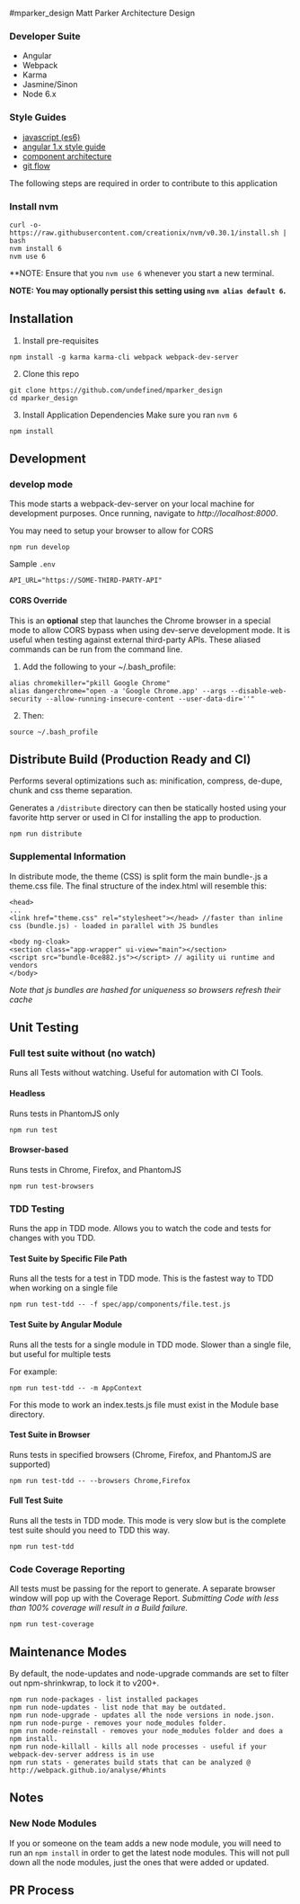 #mparker_design
Matt Parker Architecture Design

### Developer Suite
* Angular
* Webpack
* Karma
* Jasmine/Sinon
* Node 6.x

### Style Guides
* [javascript (es6)](https://github.com/airbnb/javascript)
* [angular 1.x style guide](https://github.com/johnpapa/angular-styleguide/blob/master/a1/README.md)
* [component architecture](https://slides.com/johnnyazee/angularmoderncomponentarch)
* [git flow](http://nvie.com/posts/a-successful-git-branching-model)

The following steps are required in order to contribute to this application

### Install nvm
```
curl -o- https://raw.githubusercontent.com/creationix/nvm/v0.30.1/install.sh | bash
nvm install 6
nvm use 6
```
**NOTE: Ensure that you ```nvm use 6``` whenever you start a new terminal.

**NOTE: You may optionally persist this setting using `nvm alias default 6`.**

## Installation

1. Install pre-requisites
```
npm install -g karma karma-cli webpack webpack-dev-server
```
2. Clone this repo
```
git clone https://github.com/undefined/mparker_design
cd mparker_design
```
3. Install Application Dependencies
Make sure you ran `nvm 6`

```
npm install
```

## Development

### develop mode
This mode starts a webpack-dev-server on your local machine for development purposes. Once running, navigate to *http://localhost:8000*.

You may need to setup your browser to allow for CORS
```
npm run develop
```

Sample `.env`
```
API_URL="https://SOME-THIRD-PARTY-API"
```

#### CORS Override
This is an **optional** step that launches the Chrome browser in a special mode to allow CORS bypass when using dev-serve development mode. It is useful when testing against external third-party APIs.
These aliased commands can be run from the command line.

1. Add the following to your ~/.bash_profile:

```
alias chromekiller="pkill Google Chrome"
alias dangerchrome="open -a 'Google Chrome.app' --args --disable-web-security --allow-running-insecure-content --user-data-dir=''"
```

2. Then:
 ```
 source ~/.bash_profile
 ```

## Distribute Build (Production Ready and CI)
Performs several optimizations such as: minification, compress, de-dupe, chunk and css theme separation.

Generates a ```/distribute``` directory can then be statically hosted using your favorite http server or used in CI for installing the app to production.
```
npm run distribute
```

### Supplemental Information
In distribute mode, the theme (CSS) is split form the main bundle-<hash>.js a theme.css file. The final structure of the index.html will resemble this:

```
<head>
...
<link href="theme.css" rel="stylesheet"></head> //faster than inline css (bundle.js) - loaded in parallel with JS bundles

<body ng-cloak>
<section class="app-wrapper" ui-view="main"></section>
<script src="bundle-0ce882.js"></script> // agility ui runtime and vendors
</body>
```

*Note that js bundles are hashed for uniqueness so browsers refresh their cache*


## Unit Testing
### Full test suite without (no watch)
Runs all Tests without watching. Useful for automation with CI Tools.

#### Headless
Runs tests in PhantomJS only
```
npm run test
```

#### Browser-based
Runs tests in Chrome, Firefox, and PhantomJS
```
npm run test-browsers
```

### TDD Testing
Runs the app in TDD mode. Allows you to watch the code and tests for changes with you TDD.

#### Test Suite by Specific File Path
Runs all the tests for a test  in TDD mode. This is the fastest way to TDD when working on a single file
```
npm run test-tdd -- -f spec/app/components/file.test.js
```

#### Test Suite by Angular Module
Runs all the tests for a single module in TDD mode. Slower than a single file, but useful for multiple tests

For example:
```
npm run test-tdd -- -m AppContext
```
For this mode to work an index.tests.js file must exist in the Module base directory.

#### Test Suite in Browser
Runs tests in specified browsers (Chrome, Firefox, and PhantomJS are supported)
```
npm run test-tdd -- --browsers Chrome,Firefox
```

#### Full Test Suite
Runs all the tests in TDD mode. This mode is very slow but is the complete test suite should you need to TDD this way.
```
npm run test-tdd
```

### Code Coverage Reporting
All tests must be passing for the report to generate. A separate browser window will pop up with the Coverage Report.
*Submitting Code with less than 100% coverage will result in a Build failure.*
```
npm run test-coverage
```

## Maintenance Modes
By default, the node-updates and node-upgrade commands are set to filter out npm-shrinkwrap, to lock it to v200+.
```
npm run node-packages - list installed packages
npm run node-updates - list node that may be outdated.
npm run node-upgrade - updates all the node versions in node.json.
npm run node-purge - removes your node_modules folder.
npm run node-reinstall - removes your node_modules folder and does a npm install.
npm run node-killall - kills all node processes - useful if your webpack-dev-server address is in use
npm run stats - generates build stats that can be analyzed @ http://webpack.github.io/analyse/#hints
```

## Notes

### New Node Modules
If you or someone on the team adds a new node module, you will need to run an `npm install` in order to get the latest node modules. This will not pull down all the node modules, just the ones that were added or updated.

## PR Process
